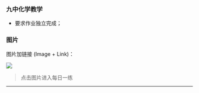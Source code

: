 ### 九中化学教学

- 要求作业独立完成；


### 图片

图片加链接 (Image + Link)：

[![](https://pandao.github.io/editor.md/examples/images/7.jpg)](https://pandao.github.io/editor.md/examples/images/7.jpg "李健首张专辑《似水流年》封面")

>点击图片进入每日一练
                
----


